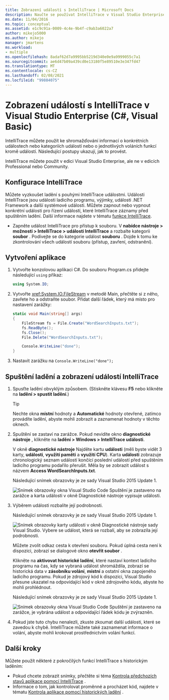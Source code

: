 ```yaml
---
title: Zobrazení událostí s IntelliTrace | Microsoft Docs
description: Naučte se používat IntelliTrace v Visual Studio Enterprise ke shromažďování dat o konkrétních událostech, kategoriích událostí a jednotlivých voláních funkcí.
ms.date: 11/04/2016
ms.topic: conceptual
ms.assetid: e1c9c91a-0009-4c4e-9b4f-c9ab3a6022a7
author: mikejo5000
ms.author: mikejo
manager: jmartens
ms.workload:
- multiple
ms.openlocfilehash: 8adaf62d7a9995bb5219d340e0e9a9999055c7a1
ms.sourcegitcommit: ae6d47b09a439cd0e13180f5e89510e3e347fd47
ms.translationtype: MT
ms.contentlocale: cs-CZ
ms.lasthandoff: 02/08/2021
ms.locfileid: "99884075"
---
```

# <a name="view-events-with-intellitrace-in-visual-studio-enterprise-c-visual-basic"></a>Zobrazení událostí s IntelliTrace v Visual Studio Enterprise (C#, Visual Basic)

IntelliTrace můžete použít ke shromažďování informací o konkrétních událostech nebo kategoriích událostí nebo o jednotlivých voláních funkcí kromě událostí. Následující postupy ukazují, jak to provést.

IntelliTrace můžete použít v edici Visual Studio Enterprise, ale ne v edicích Professional nebo Community.

## <a name="configure-intellitrace"></a><a name="GettingStarted"></a> Konfigurace IntelliTrace

Můžete vyzkoušet ladění s pouhými IntelliTrace událostmi. Události IntelliTrace jsou události ladicího programu, výjimky, události .NET Framework a další systémové události. Můžete zapnout nebo vypnout konkrétní události pro řízení událostí, které IntelliTrace záznamy před spuštěním ladění. Další informace najdete v tématu [funkce IntelliTrace](../debugger/intellitrace-features.md).

- Zapněte událost IntelliTrace pro přístup k souboru. V **nabídce nástroje > možnosti > IntelliTrace > události IntelliTrace** a rozbalte kategorii **soubor** . Podívejte se do kategorie událost **souboru** . Dojde k tomu ke zkontrolování všech událostí souboru (přístup, zavření, odstranění).

## <a name="create-your-app"></a>Vytvoření aplikace

1. Vytvořte konzolovou aplikaci C#. Do souboru Program.cs přidejte následující `using` příkaz:

    ```csharp
    using System.IO;
    ```

2. Vytvořte <xref:System.IO.FileStream> v metodě Main, přečtěte si z něho, zavřete ho a odstraňte soubor. Přidat další řádek, který má místo pro nastavení zarážky:

    ```csharp
    static void Main(string[] args)
    {
        FileStream fs = File.Create("WordSearchInputs.txt");
        fs.ReadByte();
        fs.Close();
        File.Delete("WordSearchInputs.txt");

        Console.WriteLine("done");
    }
    ```

3. Nastavit zarážku na `Console.WriteLine("done");`

## <a name="start-debugging-and-view-intellitrace-events"></a>Spuštění ladění a zobrazení událostí IntelliTrace

1. Spusťte ladění obvyklým způsobem. (Stiskněte klávesu **F5** nebo klikněte na **ladění > spustit ladění**.)

    > [!TIP]
    > Nechte okna **místní** hodnoty a **Automatické** hodnoty otevřené, zatímco provádíte ladění, abyste mohli zobrazit a zaznamenat hodnoty v těchto oknech.

2. Spuštění se zastaví na zarážce. Pokud nevidíte okno **diagnostické nástroje** , klikněte na **ladění > Windows > IntelliTrace události**.

    V okně **diagnostické nástroje** Najděte kartu **události** (měli byste vidět 3 karty, **události**, **využití paměti** a **využití CPU**). Karta **události** zobrazuje chronologický seznam událostí končící poslední událostí před spuštěním ladicího programu podařilo přerušit. Měla by se zobrazit událost s názvem **Access WordSearchInputs.txt**.

    Následující snímek obrazovky je ze sady Visual Studio 2015 Update 1.

    ![Snímek obrazovky okna Visual Studio Code Spuštění je zastaveno na zarážce a karta události v okně Diagnostické nástroje vypisuje události.](../debugger/media/intellitrace-update1.png)

3. Výběrem události rozbalíte její podrobnosti.

    Následující snímek obrazovky je ze sady Visual Studio 2015 Update 1.

    ![Snímek obrazovky karty události v okně Diagnostické nástroje sady Visual Studio. Vybere se událost, která se rozbalí, aby se zobrazila její podrobnosti.](../debugger/media/intellitraceupdate1-singleevent.png)

    Můžete zvolit odkaz cesta k otevření souboru. Pokud úplná cesta není k dispozici, zobrazí se dialogové okno **otevřít soubor** .

    Klikněte na **aktivovat historické ladění**, které nastaví kontext ladicího programu na čas, kdy se vybraná událost shromáždila, zobrazí se historická data v **zásobníku volání**, **místní** a ostatní okna zapojeného ladicího programu. Pokud je zdrojový kód k dispozici, Visual Studio přesune ukazatel na odpovídající kód v okně zdrojového kódu, abyste ho mohli prohlédnout.

    Následující snímek obrazovky je ze sady Visual Studio 2015 Update 1.

    ![Snímek obrazovky okna Visual Studio Code Spuštění je zastaveno na zarážce, je vybrána událost a odpovídající řádek kódu je zvýrazněn.](../debugger/media/historicaldebugging-update1.png)

4. Pokud jste tuto chybu nenalezli, zkuste zkoumat další události, které se zavedou k chybě. IntelliTrace můžete také zaznamenat informace o volání, abyste mohli krokovat prostřednictvím volání funkcí.

## <a name="next-steps"></a>Další kroky

Můžete použít některé z pokročilých funkcí IntelliTrace s historickým laděním:

- Pokud chcete zobrazit snímky, přečtěte si téma [Kontrola předchozích stavů aplikace pomocí IntelliTrace](../debugger/view-historical-application-state.md) .
- Informace o tom, jak kontrolovat proměnné a procházet kód, najdete v tématu [Kontrola aplikace pomocí historických ladění](../debugger/historical-debugging-inspect-app.md) .
